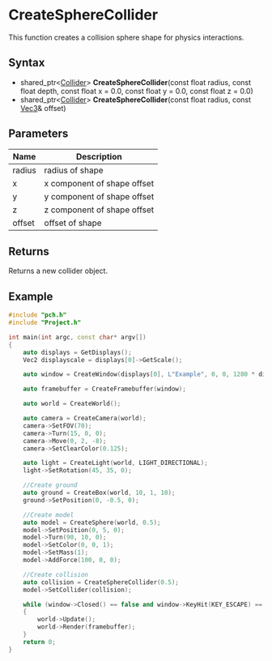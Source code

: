 # CreateSphereCollider

This function creates a collision sphere shape for physics interactions.

## Syntax

- shared_ptr<[Collider](Collider.md)> **CreateSphereCollider**(const float radius, const float depth, const float x = 0.0, const float y = 0.0, const float z = 0.0)
- shared_ptr<[Collider](Collider.md)> **CreateSphereCollider**(const float radius, const [Vec3](Vec3.md)& offset)

## Parameters
| Name | Description |
|---|----|
| radius |radius of shape|
| x |x component of shape offset|
| y |y component of shape offset|
| z |z component of shape offset|
| offset |offset of shape|

## Returns

Returns a new collider object.

## Example

```c++
#include "pch.h"
#include "Project.h"

int main(int argc, const char* argv[])
{
    auto displays = GetDisplays();
    Vec2 displayscale = displays[0]->GetScale();

    auto window = CreateWindow(displays[0], L"Example", 0, 0, 1280 * displayscale.x, 720 * displayscale.y);

    auto framebuffer = CreateFramebuffer(window);

    auto world = CreateWorld();

    auto camera = CreateCamera(world);
    camera->SetFOV(70);
    camera->Turn(15, 0, 0);
    camera->Move(0, 2, -8);
    camera->SetClearColor(0.125);

    auto light = CreateLight(world, LIGHT_DIRECTIONAL);
    light->SetRotation(45, 35, 0);

    //Create ground
    auto ground = CreateBox(world, 10, 1, 10);
    ground->SetPosition(0, -0.5, 0);

    //Create model
    auto model = CreateSphere(world, 0.5);
    model->SetPosition(0, 5, 0);
    model->Turn(90, 10, 0);
    model->SetColor(0, 0, 1);
    model->SetMass(1);
    model->AddForce(100, 0, 0);

    //Create collision
    auto collision = CreateSphereCollider(0.5);
    model->SetCollider(collision);

    while (window->Closed() == false and window->KeyHit(KEY_ESCAPE) == false)
    {
        world->Update();
        world->Render(framebuffer);
    }
    return 0;
}
```
